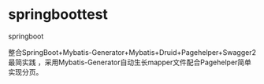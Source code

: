 # springboottest
springboot


整合SpringBoot+Mybatis-Generator+Mybatis+Druid+Pagehelper+Swagger2最简实践
，采用Mybatis-Generator自动生长mapper文件配合Pagehelper简单实现分页。
